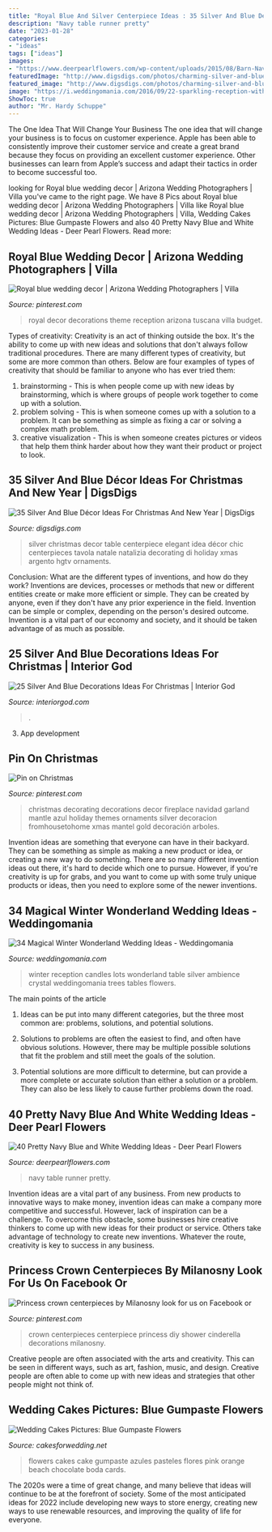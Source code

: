 ```yaml
---
title: "Royal Blue And Silver Centerpiece Ideas : 35 Silver And Blue Décor Ideas For Christmas And New Year"
description: "Navy table runner pretty"
date: "2023-01-28"
categories:
- "ideas"
tags: ["ideas"]
images:
- "https://www.deerpearlflowers.com/wp-content/uploads/2015/08/Barn-Navy-and-Blue-Wedding-Table-Runner-Idea.jpg"
featuredImage: "http://www.digsdigs.com/photos/charming-silver-and-blue-christmas-decor-ideas-1.jpg"
featured_image: "http://www.digsdigs.com/photos/charming-silver-and-blue-christmas-decor-ideas-1.jpg"
image: "https://i.weddingomania.com/2016/09/22-sparkling-reception-with-crystal-trees-and-lots-of-candles-to-create-an-ambience.jpg"
ShowToc: true
author: "Mr. Hardy Schuppe"
---
```



The One Idea That Will Change Your Business
The one idea that will change your business is to focus on customer experience. Apple has been able to consistently improve their customer service and create a great brand because they focus on providing an excellent customer experience. Other businesses can learn from Apple’s success and adapt their tactics in order to become successful too.

	

		
looking for Royal blue wedding decor | Arizona Wedding Photographers | Villa you've came to the right page. We have 8 Pics about Royal blue wedding decor | Arizona Wedding Photographers | Villa like Royal blue wedding decor | Arizona Wedding Photographers | Villa, Wedding Cakes Pictures: Blue Gumpaste Flowers and also 40 Pretty Navy Blue and White Wedding Ideas - Deer Pearl Flowers. Read more:
		
    
## Royal Blue Wedding Decor | Arizona Wedding Photographers | Villa

<img loading=lazy src="https://i.pinimg.com/736x/fe/57/d4/fe57d4a551096343b11a4947306896b9.jpg" onerror="this.onerror=null;this.src='https://tse4.mm.bing.net/th?id=OIP.gVoSCrIisuKS_kYPR1RzvgHaLF&amp;pid=15.1';" alt="Royal blue wedding decor | Arizona Wedding Photographers | Villa">

_Source: pinterest.com_

>royal decor decorations theme reception arizona tuscana villa budget. 

	

Types of creativity:
Creativity is an act of thinking outside the box. It's the ability to come up with new ideas and solutions that don't always follow traditional procedures. 
There are many different types of creativity, but some are more common than others. Below are four examples of types of creativity that should be familiar to anyone who has ever tried them: 

1) brainstorming - This is when people come up with new ideas by brainstorming, which is where groups of people work together to come up with a solution.
2) problem solving - This is when someone comes up with a solution to a problem. It can be something as simple as fixing a car or solving a complex math problem.
3) creative visualization - This is when someone creates pictures or videos that help them think harder about how they want their product or project to look.

    
## 35 Silver And Blue Décor Ideas For Christmas And New Year | DigsDigs

<img loading=lazy src="http://www.digsdigs.com/photos/charming-silver-and-blue-christmas-decor-ideas-1.jpg" onerror="this.onerror=null;this.src='https://tse2.mm.bing.net/th?id=OIP.op5eH3hYo3oP0ROw6wOSowHaJ3&amp;pid=15.1';" alt="35 Silver And Blue Décor Ideas For Christmas And New Year | DigsDigs">

_Source: digsdigs.com_

>silver christmas decor table centerpiece elegant idea décor chic centerpieces tavola natale natalizia decorating di holiday xmas argento hgtv ornaments. 

	

Conclusion: What are the different types of inventions, and how do they work?
Inventions are devices, processes or methods that new or different entities create or make more efficient or simple. They can be created by anyone, even if they don't have any prior experience in the field. Invention can be simple or complex, depending on the person's desired outcome. Invention is a vital part of our economy and society, and it should be taken advantage of as much as possible.

    
## 25 Silver And Blue Decorations Ideas For Christmas | Interior God

<img loading=lazy src="http://interiorgod.com/wp-content/uploads/2016/10/Silver-Blue-Christmas-Decor-Ideas.jpg" onerror="this.onerror=null;this.src='https://tse4.mm.bing.net/th?id=OIP.jfsl7NYhpceOS6kmHPY8EgHaLH&amp;pid=15.1';" alt="25 Silver And Blue Decorations Ideas For Christmas | Interior God">

_Source: interiorgod.com_

>. 

	

3. App development 

    
## Pin On Christmas

<img loading=lazy src="https://i.pinimg.com/736x/20/2b/9c/202b9c8f1b81bf829b9db49b2ee4f8f2.jpg" onerror="this.onerror=null;this.src='https://tse3.mm.bing.net/th?id=OIP.o2bddJVABErxhqMaxoK31AHaLH&amp;pid=15.1';" alt="Pin on Christmas">

_Source: pinterest.com_

>christmas decorating decorations decor fireplace navidad garland mantle azul holiday themes ornaments silver decoracion fromhousetohome xmas mantel gold decoración arboles. 

	

Invention ideas are something that everyone can have in their backyard. They can be something as simple as making a new product or idea, or creating a new way to do something. There are so many different invention ideas out there, it's hard to decide which one to pursue. However, if you're creativity is up for grabs, and you want to come up with some truly unique products or ideas, then you need to explore some of the newer inventions.

    
## 34 Magical Winter Wonderland Wedding Ideas - Weddingomania

<img loading=lazy src="https://i.weddingomania.com/2016/09/22-sparkling-reception-with-crystal-trees-and-lots-of-candles-to-create-an-ambience.jpg" onerror="this.onerror=null;this.src='https://tse2.mm.bing.net/th?id=OIP.WALXHtLbpIXV5_831RGgEQHaJ4&amp;pid=15.1';" alt="34 Magical Winter Wonderland Wedding Ideas - Weddingomania">

_Source: weddingomania.com_

>winter reception candles lots wonderland table silver ambience crystal weddingomania trees tables flowers. 

	

The main points of the article
1. Ideas can be put into many different categories, but the three most common are: problems, solutions, and potential solutions.
2. Solutions to problems are often the easiest to find, and often have obvious solutions. However, there may be multiple possible solutions that fit the problem and still meet the goals of the solution.

3. Potential solutions are more difficult to determine, but can provide a more complete or accurate solution than either a solution or a problem. They can also be less likely to cause further problems down the road.

    
## 40 Pretty Navy Blue And White Wedding Ideas - Deer Pearl Flowers

<img loading=lazy src="https://www.deerpearlflowers.com/wp-content/uploads/2015/08/Barn-Navy-and-Blue-Wedding-Table-Runner-Idea.jpg" onerror="this.onerror=null;this.src='https://tse2.mm.bing.net/th?id=OIP.H81oYQm3_Z9CUEJpLSxHYQHaLH&amp;pid=15.1';" alt="40 Pretty Navy Blue and White Wedding Ideas - Deer Pearl Flowers">

_Source: deerpearlflowers.com_

>navy table runner pretty. 

	

Invention ideas are a vital part of any business. From new products to innovative ways to make money, invention ideas can make a company more competitive and successful. However, lack of inspiration can be a challenge. To overcome this obstacle, some businesses hire creative thinkers to come up with new ideas for their product or service. Others take advantage of technology to create new inventions. Whatever the route, creativity is key to success in any business.

    
## Princess Crown Centerpieces By Milanosny Look For Us On Facebook Or

<img loading=lazy src="https://i.pinimg.com/736x/e0/c9/10/e0c910444c9381be1d0580b2ae10e606--crown-centerpiece-centerpieces.jpg" onerror="this.onerror=null;this.src='https://tse2.mm.bing.net/th?id=OIP.H6rtiu432ZMETui3oFvzwgHaJ3&amp;pid=15.1';" alt="Princess crown centerpieces by Milanosny look for us on Facebook or">

_Source: pinterest.com_

>crown centerpieces centerpiece princess diy shower cinderella decorations milanosny. 

	

Creative people are often associated with the arts and creativity. This can be seen in different ways, such as art, fashion, music, and design. Creative people are often able to come up with new ideas and strategies that other people might not think of.

    
## Wedding Cakes Pictures: Blue Gumpaste Flowers

<img loading=lazy src="http://1.bp.blogspot.com/-XlGy8m50_UQ/TkB9_TqgdKI/AAAAAAAADo8/detZ2OtbvdY/w1200-h630-p-k-nu/white-wedding-cake-blue-flowers-3.jpg" onerror="this.onerror=null;this.src='https://tse2.mm.bing.net/th?id=OIP.cJQlpzKf_1lIcBqlTVRnKQAAAA&amp;pid=15.1';" alt="Wedding Cakes Pictures: Blue Gumpaste Flowers">

_Source: cakesforwedding.net_

>flowers cakes cake gumpaste azules pasteles flores pink orange beach chocolate boda cards. 

	

The 2020s were a time of great change, and many believe that ideas will continue to be at the forefront of society. Some of the most anticipated ideas for 2022 include developing new ways to store energy, creating new ways to use renewable resources, and improving the quality of life for everyone.

